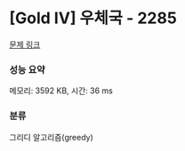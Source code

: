 # [Gold IV] 우체국 - 2285 

[문제 링크](https://www.acmicpc.net/problem/2285) 

### 성능 요약

메모리: 3592 KB, 시간: 36 ms

### 분류

그리디 알고리즘(greedy)

